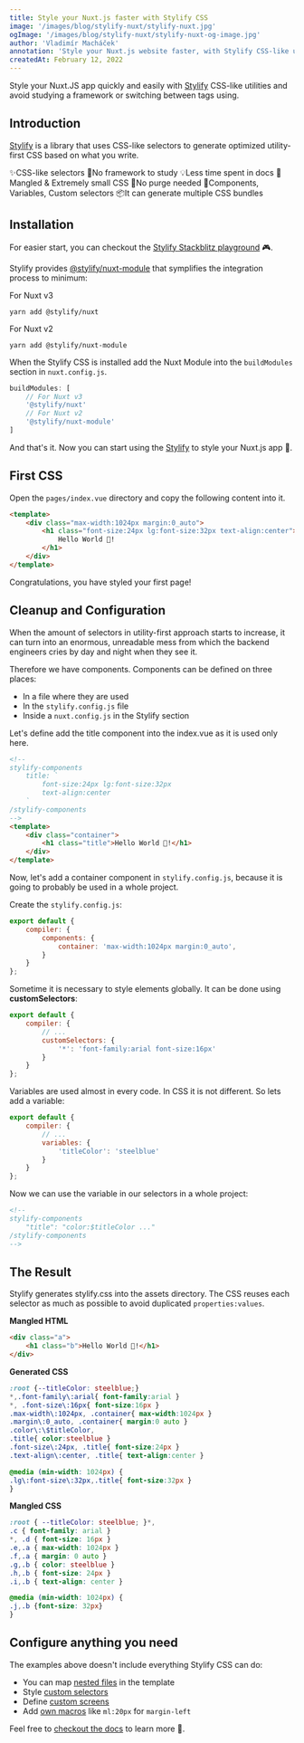 ```yaml
---
title: Style your Nuxt.js faster with Stylify CSS
image: '/images/blog/stylify-nuxt/stylify-nuxt.jpg'
ogImage: '/images/blog/stylify-nuxt/stylify-nuxt-og-image.jpg'
author: 'Vladimír Macháček'
annotation: 'Style your Nuxt.js website faster, with Stylify CSS-like utilities.'
createdAt: February 12, 2022
---
```


Style your Nuxt.JS app quickly and easily with [Stylify](https://stylifycss.com) CSS-like utilities and avoid studying a framework or switching between tags using.

## Introduction
[Stylify](https://stylifycss.com) is a library that uses CSS-like selectors to generate optimized utility-first CSS based on what you write.

✨CSS-like selectors
💎No framework to study
💡Less time spent in docs
🧰Mangled & Extremely small CSS
🤘No purge needed
🚀Components, Variables, Custom selectors
📦It can generate multiple CSS bundles

## Installation

For easier start, you can checkout the [Stylify Stackblitz playground](https://stackblitz.com/edit/stylify-nuxtjs-template?file=pages%2Findex.vue) 🎮.

Stylify provides [@stylify/nuxt-module](https://stylifycss.com/docs/nuxt-module) that symplifies the integration process to minimum:

For Nuxt v3
```
yarn add @stylify/nuxt
```

For Nuxt v2
```
yarn add @stylify/nuxt-module
```

When the Stylify CSS is installed add the Nuxt Module into the `buildModules` section in `nuxt.config.js`.
```js
buildModules: [
	// For Nuxt v3
	'@stylify/nuxt'
	// For Nuxt v2
	'@stylify/nuxt-module'
]
```

And that's it. Now you can start using the [Stylify](https://stylifycss.com) to style your Nuxt.js app 🤩.

## First CSS

Open the `pages/index.vue` directory and copy the following content into it.

```html
<template>
	<div class="max-width:1024px margin:0_auto">
		<h1 class="font-size:24px lg:font-size:32px text-align:center">
			Hello World 🥳!
		</h1>
	</div>
</template>
```

Congratulations, you have styled your first page!

## Cleanup and Configuration

When the amount of selectors in utility-first approach starts to increase, it can turn into an enormous, unreadable mess from which the backend engineers cries by day and night when they see it.

Therefore we have components. Components can be defined on three places:
- In a file where they are used
- In the `stylify.config.js` file
- Inside a `nuxt.config.js` in the Stylify section

Let's define add the title component into the index.vue as it is used only here.

```html
<!--
stylify-components
	title: `
		font-size:24px lg:font-size:32px
		text-align:center
	`
/stylify-components
-->
<template>
	<div class="container">
		<h1 class="title">Hello World 🥳!</h1>
	</div>
</template>
```

Now, let's add a container component in `stylify.config.js`, because it is going to probably be used in a whole project.

Create the `stylify.config.js`:

```js
export default {
	compiler: {
		components: {
			container: 'max-width:1024px margin:0_auto',
		}
	}
};
```

Sometime it is necessary to style elements globally. It can be done using **customSelectors**:

```js
export default {
	compiler: {
		// ...
		customSelectors: {
			'*': 'font-family:arial font-size:16px'
		}
	}
};
```

Variables are used almost in every code. In CSS it is not different. So lets add a variable:

```js
export default {
	compiler: {
		// ...
		variables: {
			'titleColor': 'steelblue'
		}
	}
};
```

Now we can use the variable in our selectors in a whole project:

```html
<!--
stylify-components
	"title": "color:$titleColor ..."
/stylify-components
-->
```

## The Result

Stylify generates stylify.css into the assets directory. The CSS reuses each selector as much as possible to avoid duplicated `properties:values`.


**Mangled HTML**
```html
<div class="a">
	<h1 class="b">Hello World 🥳!</h1>
</div>
```

**Generated CSS**
```css
:root {--titleColor: steelblue;}
*,.font-family\:arial{ font-family:arial }
*, .font-size\:16px{ font-size:16px }
.max-width\:1024px, .container{ max-width:1024px }
.margin\:0_auto, .container{ margin:0 auto }
.color\:\$titleColor,
.title{ color:steelblue }
.font-size\:24px, .title{ font-size:24px }
.text-align\:center, .title{ text-align:center }

@media (min-width: 1024px) {
.lg\:font-size\:32px,.title{ font-size:32px }
}
```

**Mangled CSS**
```css
:root { --titleColor: steelblue; }*,
.c { font-family: arial }
*, .d { font-size: 16px }
.e,.a { max-width: 1024px }
.f,.a { margin: 0 auto }
.g,.b { color: steelblue }
.h,.b { font-size: 24px }
.i,.b { text-align: center }

@media (min-width: 1024px) {
.j,.b {font-size: 32px}
}
```

## Configure anything you need
The examples above doesn't include everything Stylify CSS can do:
- You can map [nested files](https://stylifycss.com/docs/bundler#files-content-option) in the template
- Style [custom selectors](https://stylifycss.com/docs/stylify/compiler#customselectors)
- Define [custom screens](https://stylifycss.com/docs/stylify/compiler#screens)
- Add [own macros](https://stylifycss.com/docs/stylify/compiler#macros) like `ml:20px` for `margin-left`

Feel free to [checkout the docs](https://stylifycss.com/docs/get-started) to learn more 💎.
